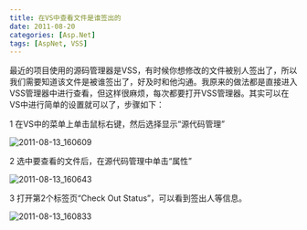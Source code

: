 ```yaml
---
title: 在VS中查看文件是谁签出的
date: 2011-08-20
categories: [Asp.Net]
tags: [AspNet, VSS]
---
```


最近的项目使用的源码管理器是VSS，有时候你想修改的文件被别人签出了，所以我们需要知道该文件是被谁签出了，好及时和他沟通。我原来的做法都是直接进入VSS管理器中进行查看，但这样很麻烦，每次都要打开VSS管理器。其实可以在VS中进行简单的设置就可以了，步骤如下：

1 在VS中的菜单上单击鼠标右键，然后选择显示“源代码管理”

![2011-08-13_160609](http://oec2003.qiniudn.com/2011-08-13_160609.png)

2 选中要查看的文件后，在源代码管理中单击“属性”

![2011-08-13_160643](http://oec2003.qiniudn.com/2011-08-13_160643.png)

3 打开第2个标签页“Check Out Status”，可以看到签出人等信息。

![2011-08-13_160833](http://oec2003.qiniudn.com/2011-08-13_160833.png)



